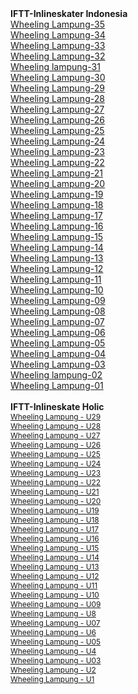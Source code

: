  <div><div><b>IFTT-Inlineskater Indonesia<br /></b></div> </div><div><a href="https://inlineskater-indonesia.blogspot.com/2021/05/wheeling-lampung-inlineskater_80.html" title="Wheeling Lampung Inlineskaters-z">Wheeling Lampung-35</a></div><div><a href="https://inlineskater-indonesia.blogspot.com/2021/05/wheeling-lampung-inlineskater_55.html" title="Wheeling Lampung Inlineskater-s">Wheeling Lampung-34</a></div><div><a href="https://inlineskater-indonesia.blogspot.com/2021/05/wheeling-lampung-inlineskater_77.html" title="Wheeling Lampung Inlineskaters">Wheeling Lampung-33</a></div><div><a href="https://inlineskater-indonesia.blogspot.com/2021/05/wheeling-lampung-usually-practice-at.html" title="Wheeling Lampung usually practice at the Saburai">Wheeling Lampung<b>-</b>32</a></div><div><a href="https://inlineskater-indonesia.blogspot.com/2021/05/wheeling-lampung-inlineskater_86.html" title="need for roller skates that is used also increases. ">Wheeling lampung-31</a></div><div><a href="https://inlineskater-indonesia.blogspot.com/2021/05/wheeling-lampung-inlineskater-support.html" title="Wheeling Lampung Inlineskater Support">Wheeling Lampung-30</a></div><div><a href="https://inlineskater-indonesia.blogspot.com/2021/05/wheeling-lampung-is-classified-as_9.html" title="Wheeling Lampung is classified as active in making achievements">Wheeling Lampung-29</a></div><div><a href="https://inlineskater-indonesia.blogspot.com/2021/05/wheeling-lampung-inlineskater_91.html" title="usually practice at the Saburai Sports Center or at futsal venues-s">Wheeling Lampung-28<br /></a></div><div><a href="https://inlineskater-indonesia.blogspot.com/2021/05/wheeling-lampung-inlineskater_17.html" title="Wheeling Lampung Inlineskaterss-x">Wheeling Lampung-27</a></div><div><a href="https://inlineskater-indonesia.blogspot.com/2021/05/wheeling-lampung-inlineskater_73.html" title="Personal financial support greatly affects the performance of roller skating players-ss">Wheeling Lampung-26<br /></a></div><div><a href="https://inlineskater-indonesia.blogspot.com/2021/05/wheeling-lampung-inlineskater_5.html" title="many oblique assumptions that playing roller skating can damage the existing path">Wheeling Lampung-25<br /></a></div><div><a href="https://inlineskater-indonesia.blogspot.com/2021/05/wheeling-lampung-inlineskater_24.html" title="Wheeling Lampung Inlineskaters">Wheeling Lampung-24</a></div><div><a href="https://inlineskater-indonesia.blogspot.com/2021/05/wheeling-lampung-inlineskater_81.html" title="Wheeling Lampung usually practice at the Saburaic">Wheeling Lampung-23</a></div><div><a href="https://inlineskater-indonesia.blogspot.com/2021/05/wheeling-lampung-inlineskater_53.html" title="Wheeling Lampung Inlineskater">Wheeling Lampung-22</a></div><div><a href="https://inlineskater-indonesia.blogspot.com/2021/05/wheeling-lampung-inlineskater_9.html" title="Wheeling Lampung Inlineskater - r">Wheeling Lampung-21</a></div><div><a href="https://inlineskater-indonesia.blogspot.com/2021/05/wheeling-lampung-inlineskater_3.html" title="Wheeling Lampung Inlineskater Supports">Wheeling Lampung-20</a></div><div><a href="https://inlineskater-indonesia.blogspot.com/2021/05/wheeling-lampung-inlineskater_46.html" title="Wheeling Lampung Inlineskaters">Wheeling Lampung-19</a></div><div><a href="https://inlineskater-indonesia.blogspot.com/2021/05/wheeling-lampung-inlineskater_63.html" title="Wheeling Lampung Inlineskaters - p">Wheeling Lampung-18</a></div><div><a href="https://inlineskater-indonesia.blogspot.com/2021/05/wheeling-lampung-is-classified-as_8.html" title="Wheeling Lampung is classified as active in making achievements - XX">Wheeling Lampung-17</a></div><div><a href="https://inlineskater-indonesia.blogspot.com/2021/05/wheeling-lampung-inlineskater_54.html" title="Wheeling Lampung Inlineskaters-o">Wheeling Lampung-16</a></div><div><a href="https://inlineskater-indonesia.blogspot.com/2021/05/wheeling-lampung-inlineskater_13.html" title="Wheeling Lampung Inlineskaters">Wheeling Lampung-15</a></div><div><a href="https://inlineskater-indonesia.blogspot.com/2021/05/wheeling-lampung-is-classified-as.html" title="Wheeling Lampung is classified as active in making achievementss">Wheeling Lampung-14</a></div><div><a href="https://inlineskater-indonesia.blogspot.com/2021/05/wheeling-lampung-inlineskater_8.html" title="Wheeling Lampung Inlineskaters">Wheeling Lampung-13</a></div><div><a href="https://inlineskater-indonesia.blogspot.com/2021/05/abc_82.html" title="Wheeling Lampung is classified as active in making achievementss">Wheeling Lampung-12</a></div><div><a href="https://inlineskater-indonesia.blogspot.com/2021/05/wheeling-lampung-inlineskater.html" title="Wheeling Lampung Inlineskaters">Wheeling Lampung-11</a></div><a href="https://inlineskater-indonesia.blogspot.com/2021/05/abc_32.html">Wheeling Lampung-10</a><br /><div><a href="https://inlineskater-indonesia.blogspot.com/2021/05/abc_70.html" title="To play roller skating, it takes a lot of careful preparation from mental to completenesss">Wheeling Lampung-09<br /></a></div><div><a href="https://inlineskater-indonesia.blogspot.com/2021/05/abc_7.html" title="Wheeling Lampung Inlineskate Club in Lampung">Wheeling Lampung-08</a></div><div><a href="https://inlineskater-indonesia.blogspot.com/2021/05/abc_8.html" title="will be more concerned with the roller skating athletes in Lampung">Wheeling Lampung-07 <br /></a></div><div><a href="https://inlineskater-indonesia.blogspot.com/2021/05/abc.html" title="Inlineskater Wheeling Lampung.">Wheeling Lampung-06</a></div><div><a href="https://inlineskater-indonesia.blogspot.com/2021/04/often-winner-of-roller-skate.html" title="Often the Winner of the Roller Skate Competition, Wheeling Lampung admits that he does not have support from the government">Wheeling Lampung-05</a></div><div><a href="https://inlineskater-indonesia.blogspot.com/2021/04/wheeling-lampungs-efforts-to-introduce.html" title="Wheeling Lampung's Efforts to Introduce Roller Skates in Lampung.">Wheeling Lampung-04</a></div><div><a href="https://inlineskater-indonesia.blogspot.com/2021/04/speed-skates-vs-regular-skates-whats.html" title="Speed Skates Vs. Regular Skates: What’s the Difference  ">Wheeling Lampung-03<br /></a></div><div><a href="https://inlineskater-indonesia.blogspot.com/2021/04/the-best-roller-blades-according-to.html" title="The Best Roller Blades, According to Inline Skaters ">Wheeling lampung-02<br /></a></div><div><a href="https://inlineskater-indonesia.blogspot.com/2021/04/types-of-inline-skates.html" title="Types of Inline Skates ">Wheeling Lampung-01<br /></a></div><div><br /></div><div><b>IFTT-Inlineskate Holic</b></div><div data-original-attrs="{&quot;style&quot;:&quot;&quot;}" style="text-align: left;"><div style="text-align: left;"><span =""  style="font-size:85%;"><a href="https://inlineskate-holic.blogspot.com/2021/05/inlineskate-agressive-wheeling-lampung_86.html">Wheeling Lampung - U29</a><br /></span></div><div style="text-align: left;"><span =""  style="font-size:85%;"><a href="https://inlineskate-holic.blogspot.com/2021/05/inlineskate-agressive-wheeling-lampung_48.html">Wheeling Lampung - U28</a><br /> </span></div><div style="text-align: left;"><span =""  style="font-size:85%;"><a href="https://inlineskate-holic.blogspot.com/2021/05/inlineskate-agressive-wheeling-lampung_38.html">Wheeling Lampung - U27</a><br /></span></div><div style="text-align: left;"><span =""  style="font-size:85%;"><a href="https://inlineskate-holic.blogspot.com/2021/05/inlineskate-agressive-wheeling-lampung_56.html">Wheeling Lampung - U26</a><br /><a href="https://inlineskate-holic.blogspot.com/2021/05/inlineskate-agressive-wheeling-lampung_58.html">Wheeling Lampung - U25</a><br /></span></div><div style="text-align: left;"><span =""  style="font-size:85%;"><a href="https://inlineskate-holic.blogspot.com/2021/05/inlineskate-agressive-wheeling-lampung_36.html">Wheeling Lampung - U24</a><br /><a href="https://inlineskate-holic.blogspot.com/2021/05/inlineskate-agressive-wheeling-lampung_13.html">Wheeling Lampung - U23</a><br /></span></div><div style="text-align: left;"><span =""  style="font-size:85%;"><a href="https://inlineskate-holic.blogspot.com/2021/05/inlineskate-agressive-wheeling-lampung_64.html">Wheeling Lampung - U22</a><br /><a href="https://inlineskate-holic.blogspot.com/2021/05/inlineskate-agressive-wheeling-lampung_20.html">Wheeling Lampung - U21</a><br /></span></div><div style="text-align: left;"><span =""  style="font-size:85%;"><a href="https://inlineskate-holic.blogspot.com/2021/05/inlineskate-agressive-wheeling-lampung_39.html">Wheeling Lampung - U20</a><br /><a href="https://inlineskate-holic.blogspot.com/2021/05/inlineskate-agressive-wheeling-lampung_84.html">Wheeling Lampung - U19</a><br /></span></div><div style="text-align: left;"><span =""  style="font-size:85%;"><a href="https://inlineskate-holic.blogspot.com/2021/05/inlineskate-agressive-wheeling-lampung_1.html">Wheeling Lampung - U18</a><br /><a href="https://inlineskate-holic.blogspot.com/2021/05/inlineskate-agressive-wheeling-lampung_18.html">Wheeling Lampung - U17</a><br /></span></div><div style="text-align: left;"><span =""  style="font-size:85%;"><a href="https://inlineskate-holic.blogspot.com/2021/05/inlineskate-agressive-wheeling-lampung_82.html">Wheeling Lampung - U16</a><br /><a href="https://inlineskate-holic.blogspot.com/2021/05/inlineskate-agressive-wheeling-lampung_12.html">Wheeling Lampung - U15</a><br /></span></div><div style="text-align: left;"><span =""  style="font-size:85%;"><a href="https://inlineskate-holic.blogspot.com/2021/05/inlineskate-agressive-wheeling-lampung_83.html">Wheeling Lampung - U14</a><br /><a href="https://inlineskate-holic.blogspot.com/2021/05/inlineskate-agressive-wheeling-lampung_33.html">Wheeling Lampung - U13</a><br /></span></div><div style="text-align: left;"><span =""  style="font-size:85%;"><a href="https://inlineskate-holic.blogspot.com/2021/05/inlineskate-agressive-wheeling-lampung_73.html">Wheeling Lampung - U12</a><br /><a href="https://inlineskate-holic.blogspot.com/2021/05/inlineskate-agressive-wheeling-lampung_69.html">Wheeling Lampung - U11</a><br /></span></div><div style="text-align: left;"><span =""  style="font-size:85%;"><a href="https://inlineskate-holic.blogspot.com/2021/05/inlineskate-agressive-wheeling-lampung_41.html">Wheeling Lampung - U10</a><br /><a href="https://inlineskate-holic.blogspot.com/2021/05/inlineskate-agressive-wheeling-lampung_37.html">Wheeling Lampung - U09</a><br /></span></div><div style="text-align: left;"><span =""  style="font-size:85%;"><a href="https://inlineskate-holic.blogspot.com/2021/05/inlineskate-agressive-wheeling-lampung_87.html">Wheeling Lampung - U8</a><br /><a href="https://inlineskate-holic.blogspot.com/2021/05/inlineskate-agressive-wheeling-lampung_11.html">Wheeling Lampung - U07 </a><br /></span></div><div style="text-align: left;"><span =""  style="font-size:85%;"><a href="https://inlineskate-holic.blogspot.com/2021/05/inlineskate-agressive-wheeling-lampung_85.html">Wheeling Lampung - U6</a><br /><a href="https://inlineskate-holic.blogspot.com/2021/05/inlineskate-agressive-wheeling-lampung_34.html">Wheeling Lampung - U05 </a><br /></span></div><div style="text-align: left;"><span =""  style="font-size:85%;"><a href="https://inlineskate-holic.blogspot.com/2021/05/inlineskate-agressive-wheeling-lampung_25.html">Wheeling Lampung - U4</a><br /><a href="https://inlineskate-holic.blogspot.com/2021/05/inlineskate-agressive-wheeling-lampung_95.html">Wheeling Lampung - U03 </a><br /></span></div><span =""  style="font-size:85%;"><a href="https://inlineskate-holic.blogspot.com/2021/05/inlineskate-agressive-wheeling-lampung_76.html">Wheeling Lampung - U2</a><br /><a href="https://inlineskate-holic.blogspot.com/2021/05/inlineskate-agressive-wheeling-lampung_10.html">Wheeling Lampung - U1</a></span><span ="" data-keep-original-tag="false" data-original-attrs="{&quot;style&quot;:&quot;&quot;}"  style="font-size:85%;"> <br /></span></div><div data-original-attrs="{&quot;style&quot;:&quot;&quot;}" style="text-align: left;"><span ="" data-keep-original-tag="false" data-original-attrs="{&quot;style&quot;:&quot;&quot;}"  style="font-size:85%;"> </span></div>
